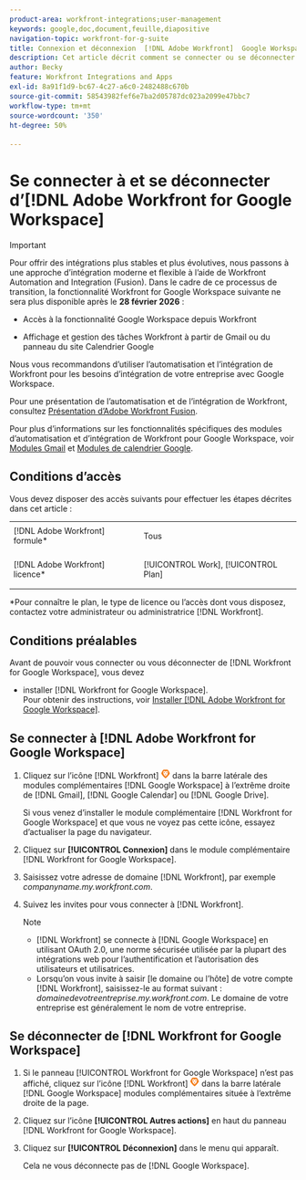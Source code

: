 ```yaml
---
product-area: workfront-integrations;user-management
keywords: google,doc,document,feuille,diapositive
navigation-topic: workfront-for-g-suite
title: Connexion et déconnexion  [!DNL Adobe Workfront]  Google Workspace
description: Cet article décrit comment se connecter ou se déconnecter de l'intégration  [!DNL Adobe Workfront for] Google Workspace.
author: Becky
feature: Workfront Integrations and Apps
exl-id: 8a91f1d9-bc67-4c27-a6c0-2482488c670b
source-git-commit: 58543982fef6e7ba2d05787dc023a2099e47bbc7
workflow-type: tm+mt
source-wordcount: '350'
ht-degree: 50%

---
```


# Se connecter à et se déconnecter d’[!DNL Adobe Workfront for Google Workspace]

>[!IMPORTANT]
>
>Pour offrir des intégrations plus stables et plus évolutives, nous passons à une approche d’intégration moderne et flexible à l’aide de Workfront Automation and Integration (Fusion). Dans le cadre de ce processus de transition, la fonctionnalité Workfront for Google Workspace suivante ne sera plus disponible après le **28 février 2026** :
>
>* Accès à la fonctionnalité Google Workspace depuis Workfront
>
>* Affichage et gestion des tâches Workfront à partir de Gmail ou du panneau du site Calendrier Google
>
>Nous vous recommandons d’utiliser l’automatisation et l’intégration de Workfront pour les besoins d’intégration de votre entreprise avec Google Workspace.
>
>Pour une présentation de l’automatisation et de l’intégration de Workfront, consultez [Présentation d’Adobe Workfront Fusion](https://experienceleague.adobe.com/fr/docs/workfront-fusion/using/get-started-with-fusion/understand-workfront-fusion/workfront-fusion-overview).
>
>Pour plus d’informations sur les fonctionnalités spécifiques des modules d’automatisation et d’intégration de Workfront pour Google Workspace, voir [Modules Gmail](https://experienceleague.adobe.com/fr/docs/workfront-fusion/using/references/apps-and-their-modules/third-party-app-connectors/gmail-modules) et [Modules de calendrier Google](https://experienceleague.adobe.com/fr/docs/workfront-fusion/using/references/apps-and-their-modules/third-party-app-connectors/google-calendar-modules).

## Conditions d’accès

Vous devez disposer des accès suivants pour effectuer les étapes décrites dans cet article :

<table style="table-layout:auto"> 
 <col> 
 <col> 
 <tbody> 
  <tr> 
   <td role="rowheader">[!DNL Adobe Workfront] formule*</td> 
   <td> <p>Tous</p> </td> 
  </tr> 
  <tr> 
   <td role="rowheader">[!DNL Adobe Workfront] licence*</td> 
   <td> <p>[!UICONTROL Work], [!UICONTROL Plan]</p> </td> 
  </tr> 
   </tbody> 
</table>

&#42;Pour connaître le plan, le type de licence ou l’accès dont vous disposez, contactez votre administrateur ou administratrice [!DNL Workfront].

## Conditions préalables

Avant de pouvoir vous connecter ou vous déconnecter de [!DNL Workfront for Google Workspace], vous devez

* installer [!DNL Workfront for Google Workspace].\
   Pour obtenir des instructions, voir [Installer [!DNL Adobe Workfront for Google Workspace]](../../workfront-integrations-and-apps/workfront-for-g-suite/install-workfront-for-gsuite.md).

## Se connecter à [!DNL Adobe Workfront for Google Workspace]

1. Cliquez sur l’icône [!DNL Workfront] ![Workfront](assets/wf-lion-icon.png) dans la barre latérale des modules complémentaires [!DNL Google Workspace] à l’extrême droite de [!DNL Gmail], [!DNL Google Calendar] ou [!DNL Google Drive].

   Si vous venez d’installer le module complémentaire [!DNL Workfront for Google Workspace] et que vous ne voyez pas cette icône, essayez d’actualiser la page du navigateur.

1. Cliquez sur **[!UICONTROL Connexion]** dans le module complémentaire [!DNL Workfront for Google Workspace].
1. Saisissez votre adresse de domaine [!DNL Workfront], par exemple *companyname.my.workfront.com*.
1. Suivez les invites pour vous connecter à [!DNL Workfront].

   >[!NOTE]
   >
   >* [!DNL Workfront] se connecte à [!DNL Google Workspace] en utilisant OAuth 2.0, une norme sécurisée utilisée par la plupart des intégrations web pour l’authentification et l’autorisation des utilisateurs et utilisatrices.
   >* Lorsqu’on vous invite à saisir [le domaine ou l’hôte] de votre compte [!DNL Workfront], saisissez-le au format suivant : *domainedevotreentreprise.my.workfront.com*. Le domaine de votre entreprise est généralement le nom de votre entreprise.


## Se déconnecter de [!DNL Workfront for Google Workspace]

1. Si le panneau [!UICONTROL Workfront for Google Workspace] n’est pas affiché, cliquez sur l’icône [!DNL Workfront] ![Workfront](assets/wf-lion-icon.png) dans la barre latérale [!DNL Google Workspace] modules complémentaires située à l’extrême droite de la page.
1. Cliquez sur l’icône **[!UICONTROL Autres actions]** en haut du panneau [!DNL Workfront for Google Workspace].

1. Cliquez sur **[!UICONTROL Déconnexion]** dans le menu qui apparaît.

   Cela ne vous déconnecte pas de [!DNL Google Workspace].
